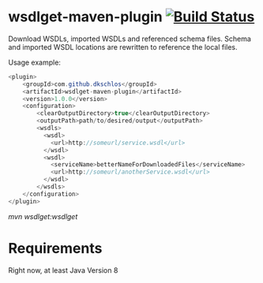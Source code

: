 # wsdlget-maven-plugin [![Build Status](https://travis-ci.org/dmn1k/wsdlget-maven-plugin.svg?branch=master)](https://travis-ci.org/dmn1k/wsdlget-maven-plugin)

Download WSDLs, imported WSDLs and referenced schema files. Schema and imported WSDL locations are rewritten to reference the local files.

Usage example:

```Java
<plugin>
    <groupId>com.github.dkschlos</groupId>
    <artifactId>wsdlget-maven-plugin</artifactId>
    <version>1.0.0</version>
    <configuration>
        <clearOutputDirectory>true</clearOutputDirectory>
        <outputPath>path/to/desired/output</outputPath>
        <wsdls>
          <wsdl>
            <url>http://someurl/service.wsdl</url>
          </wsdl>
          <wsdl>
            <serviceName>betterNameForDownloadedFiles</serviceName>
            <url>http://someurl/anotherService.wsdl</url>
          </wsdl>
        </wsdls>
    </configuration>
</plugin>
```

*mvn wsdlget:wsdlget*

# Requirements

Right now, at least Java Version 8


